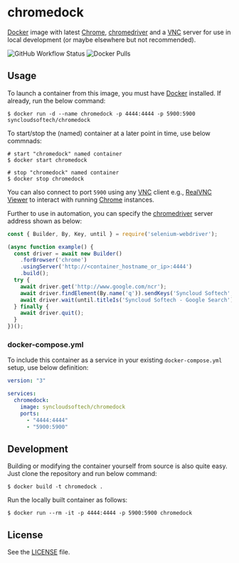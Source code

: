 # chromedock

[Docker](https://www.docker.com) image with latest [Chrome](https://www.google.com/chrome/), [chromedriver](https://googlechromelabs.github.io/chrome-for-testing/) and a [VNC](https://en.wikipedia.org/wiki/Virtual_Network_Computing) server for use in local development (or maybe elsewhere but not recommended).

![GitHub Workflow Status](https://img.shields.io/github/actions/workflow/status/syncloudsoftech/chromedock/publish.yml?branch=main)
![Docker Pulls](https://img.shields.io/docker/pulls/syncloudsoftech/chromedock)

## Usage

To launch a container from this image, you must have [Docker](https://www.docker.com) installed.
If already, run the below command:

```shell
$ docker run -d --name chromedock -p 4444:4444 -p 5900:5900 syncloudsoftech/chromedock
```

To start/stop the (named) container at a later point in time, use below commnads:

```shell
# start "chromedock" named container
$ docker start chromedock

# stop "chromedock" named container
$ docker stop chromedock
```

You can also connect to port `5900` using any [VNC](https://en.wikipedia.org/wiki/Virtual_Network_Computing) client e.g., [RealVNC Viewer](https://www.realvnc.com/en/connect/download/viewer/) to interact with running [Chrome](https://www.google.com/chrome/) instances.

Further to use in automation, you can specify the [chromedriver](https://googlechromelabs.github.io/chrome-for-testing/) server address shown as below:

```js
const { Builder, By, Key, until } = require('selenium-webdriver');

(async function example() {
  const driver = await new Builder()
    .forBrowser('chrome')
    .usingServer('http://<container_hostname_or_ip>:4444')
    .build();
  try {
    await driver.get('http://www.google.com/ncr');
    await driver.findElement(By.name('q')).sendKeys('Syncloud Softech', Key.RETURN);
    await driver.wait(until.titleIs('Syncloud Softech - Google Search'), 1000);
  } finally {
    await driver.quit();
  }
})();

```

### docker-compose.yml

To include this container as a service in your existing `docker-compose.yml` setup, use below definition:

```yml
version: "3"

services:
  chromedock:
    image: syncloudsoftech/chromedock
    ports:
      - "4444:4444"
      - "5900:5900"
```

## Development

Building or modifying the container yourself from source is also quite easy.
Just clone the repository and run below command:

```shell
$ docker build -t chromedock .
```

Run the locally built container as follows:

```shell
$ docker run --rm -it -p 4444:4444 -p 5900:5900 chromedock
```

## License

See the [LICENSE](LICENSE) file.
